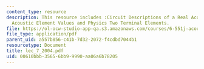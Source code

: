 ```yaml
---
content_type: resource
description: This resource includes :Circuit Descriptions of a Real Acoustic System,
  Acoustic Element Values and Physics Two Terminal Elements.
file: https://ol-ocw-studio-app-qa.s3.amazonaws.com/courses/6-551j-acoustics-of-speech-and-hearing-fall-2004/00610bbb35656bb99990aa06a6b78205_lec_7_2004.pdf
file_type: application/pdf
parent_uid: a557b856-c41b-7d32-2072-f4cdbd7044b1
resourcetype: Document
title: lec_7_2004.pdf
uid: 00610bbb-3565-6bb9-9990-aa06a6b78205
---
```

